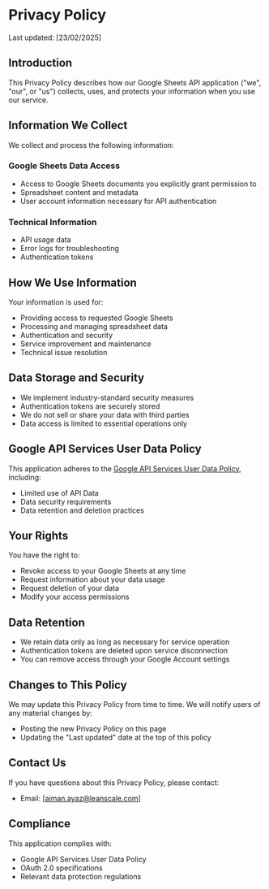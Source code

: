# Privacy Policy

Last updated: [23/02/2025]

## Introduction
This Privacy Policy describes how our Google Sheets API application ("we", "our", or "us") collects, uses, and protects your information when you use our service.

## Information We Collect
We collect and process the following information:

### Google Sheets Data Access
- Access to Google Sheets documents you explicitly grant permission to
- Spreadsheet content and metadata
- User account information necessary for API authentication

### Technical Information
- API usage data
- Error logs for troubleshooting
- Authentication tokens

## How We Use Information
Your information is used for:
- Providing access to requested Google Sheets
- Processing and managing spreadsheet data
- Authentication and security
- Service improvement and maintenance
- Technical issue resolution

## Data Storage and Security
- We implement industry-standard security measures
- Authentication tokens are securely stored
- We do not sell or share your data with third parties
- Data access is limited to essential operations only

## Google API Services User Data Policy
This application adheres to the [Google API Services User Data Policy](https://developers.google.com/terms/api-services-user-data-policy), including:
- Limited use of API Data
- Data security requirements
- Data retention and deletion practices

## Your Rights
You have the right to:
- Revoke access to your Google Sheets at any time
- Request information about your data usage
- Request deletion of your data
- Modify your access permissions

## Data Retention
- We retain data only as long as necessary for service operation
- Authentication tokens are deleted upon service disconnection
- You can remove access through your Google Account settings

## Changes to This Policy
We may update this Privacy Policy from time to time. We will notify users of any material changes by:
- Posting the new Privacy Policy on this page
- Updating the "Last updated" date at the top of this policy

## Contact Us
If you have questions about this Privacy Policy, please contact:
- Email: [aiman.ayaz@leanscale.com]

## Compliance
This application complies with:
- Google API Services User Data Policy
- OAuth 2.0 specifications
- Relevant data protection regulations
